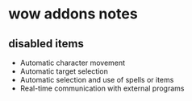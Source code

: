 # wow addons notes

## disabled items

* Automatic character movement
* Automatic target selection
* Automatic selection and use of spells or items
* Real-time communication with external programs
